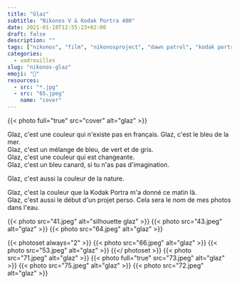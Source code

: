 ```yaml
---
title: "Glaz"
subtitle: "Nikonos V & Kodak Portra 400"
date: 2021-01-18T12:55:23+02:00
draft: false
description: ""
tags: ["nikonos", "film", "nikonosproject", "dawn patrol", "kodak portra"]
categories:
  - vadrouilles
slug: "nikonos-glaz"
emoji: "🌊"
resources:
  - src: "*.jpg"
  - src: "65.jpeg"
    name: "cover"
---
```


{{< photo full="true" src="cover" alt="glaz" >}}

Glaz, c'est une couleur qui n'existe pas en français. 
Glaz, c'est le bleu de la mer.  
Glaz, c'est un mélange de bleu, de vert et de gris.  
Glaz, c'est une couleur qui est changeante.  
Glaz, c'est un bleu canard, si tu n'as pas d'imagination.  

Glaz, c'est aussi la couleur de la nature.

Glaz, c'est la couleur que la Kodak Portra m'a donné ce matin là.  
Glaz, c'est aussi le début d'un projet perso. Cela sera le nom de mes photos dans l'eau.

{{< photo src="41.jpeg" alt="silhouette glaz" >}}
{{< photo src="43.jpeg" alt="glaz" >}}
{{< photo src="64.jpeg" alt="glaz" >}}

{{< photoset always="2" >}}
{{< photo src="66.jpeg" alt="glaz" >}}
{{< photo src="53.jpeg" alt="glaz" >}}
{{</ photoset >}}
{{< photo src="71.jpeg" alt="glaz" >}}
{{< photo full="true" src="73.jpeg" alt="glaz" >}}
{{< photo src="75.jpeg" alt="glaz" >}}
{{< photo src="72.jpeg" alt="glaz" >}}
